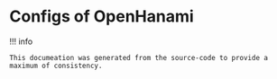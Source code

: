 # Configs of OpenHanami

!!! info

    This documeation was generated from the source-code to provide a maximum of consistency.
